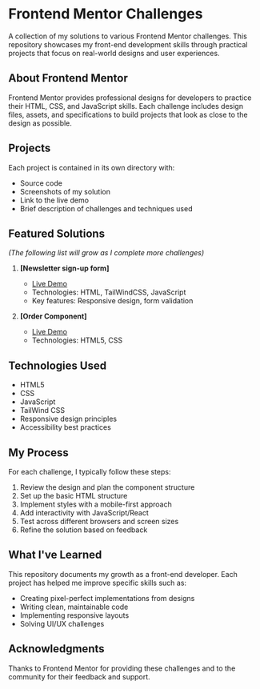 # Frontend Mentor Challenges

A collection of my solutions to various Frontend Mentor challenges. This repository showcases my front-end development skills through practical projects that focus on real-world designs and user experiences.

## About Frontend Mentor

Frontend Mentor provides professional designs for developers to practice their HTML, CSS, and JavaScript skills. Each challenge includes design files, assets, and specifications to build projects that look as close to the design as possible.

## Projects

Each project is contained in its own directory with:
* Source code
* Screenshots of my solution
* Link to the live demo
* Brief description of challenges and techniques used

## Featured Solutions

*(The following list will grow as I complete more challenges)*

1. **[Newsletter sign-up form]**
   * [Live Demo](https://nc-aravindh.github.io/FrontendMentor/Newsletter%20Sign%20Up%20Page/)
   * Technologies: HTML, TailWindCSS, JavaScript
   * Key features: Responsive design, form validation

2. **[Order Component]**
   * [Live Demo](https://nc-aravindh.github.io/FrontendMentor/order-summary-component-main/)
   * Technologies: HTML5, CSS

## Technologies Used

* HTML5
* CSS
* JavaScript
* TailWind CSS
* Responsive design principles
* Accessibility best practices

## My Process

For each challenge, I typically follow these steps:
1. Review the design and plan the component structure
2. Set up the basic HTML structure
3. Implement styles with a mobile-first approach
4. Add interactivity with JavaScript/React
5. Test across different browsers and screen sizes
6. Refine the solution based on feedback

## What I've Learned

This repository documents my growth as a front-end developer. Each project has helped me improve specific skills such as:
* Creating pixel-perfect implementations from designs
* Writing clean, maintainable code
* Implementing responsive layouts
* Solving UI/UX challenges

## Acknowledgments

Thanks to Frontend Mentor for providing these challenges and to the community for their feedback and support.
